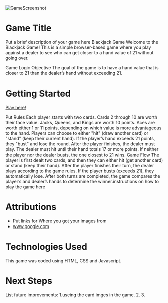 ![GameScreenshot]()



# Game Title
Put a brief description of your game here
Blackjack Game
Welcome to the Blackjack Game! This is a simple browser-based game where you play against a dealer to see who can get closer to a hand value of 21 without going over.

Game Logic
Objective
The goal of the game is to have a hand value that is closer to 21 than the dealer’s hand without exceeding 21.


# Getting Started
[Play here!](https://msr7799.github.io/BJ-my-project/)

Put Rules
Each player starts with two cards.
Cards 2 through 10 are worth their face value.
Jacks, Queens, and Kings are worth 10 points.
Aces are worth either 1 or 11 points, depending on which value is more advantageous to the hand.
Players can choose to either "hit" (draw another card) or "stand" (keep their current hand).
If the player’s hand exceeds 21 points, they "bust" and lose the round.
After the player finishes, the dealer must play. The dealer must hit until their hand totals 17 or more points.
If neither the player nor the dealer busts, the one closest to 21 wins.
Game Flow
The player is first dealt two cards, and then they can either hit (get another card) or stand (keep their hand).
After the player finishes their turn, the dealer plays according to the game rules.
If the player busts (exceeds 21), they automatically lose.
After both turns are completed, the game compares the player’s and dealer’s hands to determine the winner.instructions on how to play the game here

# Attributions
* Put links for Where you got your images from
* www.google.com
# Technologies Used
This game was coded using HTML, CSS and Javascript.

# Next Steps
List future improvements:
1.useing the card imges in the game.
2.
3.






